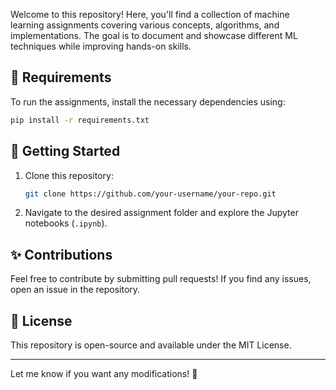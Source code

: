 Welcome to this repository! Here, you'll find a collection of machine learning assignments covering various concepts, algorithms, and implementations. The goal is to document and showcase different ML techniques while improving hands-on skills.  
 
## 🔧 Requirements  

To run the assignments, install the necessary dependencies using:  
```bash
pip install -r requirements.txt
```

## 🚀 Getting Started  

1. Clone this repository:  
   ```bash
   git clone https://github.com/your-username/your-repo.git
   ```
2. Navigate to the desired assignment folder and explore the Jupyter notebooks (`.ipynb`).  

## ✨ Contributions  

Feel free to contribute by submitting pull requests! If you find any issues, open an issue in the repository.  

## 📜 License  

This repository is open-source and available under the MIT License.  

---

Let me know if you want any modifications! 🚀
